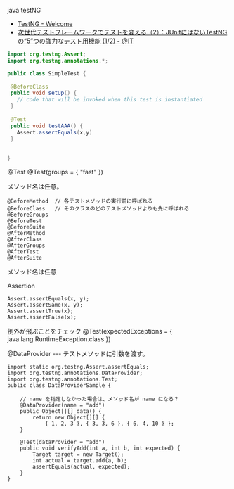 java testNG

- [TestNG - Welcome](http://testng.org/doc/index.html)
- [次世代テストフレームワークでテストを変える（2）：JUnitにはないTestNGの“5”つの強力なテスト用機能 (1/2) - ＠IT](http://www.atmarkit.co.jp/ait/articles/0809/22/news117.html)

```java
import org.testng.Assert;
import org.testng.annotations.*;

public class SimpleTest {
 
 @BeforeClass
 public void setUp() {
   // code that will be invoked when this test is instantiated
 }
 
 @Test
 public void testAAA() {
   Assert.assertEquals(x,y)
 }
 
 
}
```

@Test
@Test(groups = { "fast" })

メソッド名は任意。


```
@BeforeMethod  // 各テストメソッドの実行前に呼ばれる
@BeforeClass   // そのクラスのどのテストメソッドよりも先に呼ばれる
@BeforeGroups
@BeforeTest
@BeforeSuite
@AfterMethod
@AfterClass
@AfterGroups
@AfterTest
@AfterSuite
```

メソッド名は任意


Assertion

```
Assert.assertEquals(x, y);
Assert.assertSame(x, y);
Assert.assertTrue(x);
Assert.assertFalse(x);

```

例外が飛ぶことをチェック
@Test(expectedExceptions = { java.lang.RuntimeException.class })





@DataProvider --- テストメソッドに引数を渡す。

```
import static org.testng.Assert.assertEquals;
import org.testng.annotations.DataProvider;
import org.testng.annotations.Test;
public class DataProviderSample {

    // name を指定しなかった場合は、メソッド名が name になる？
    @DataProvider(name = "add")
    public Object[][] data() {
        return new Object[][] {
            { 1, 2, 3 }, { 3, 3, 6 }, { 6, 4, 10 } };
    }

    @Test(dataProvider = "add")
    public void verifyAdd(int a, int b, int expected) {
        Target target = new Target();
        int actual = target.add(a, b);
        assertEquals(actual, expected);
    }
}
```

